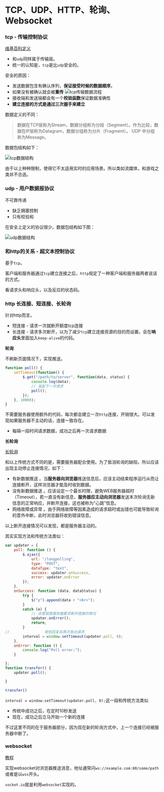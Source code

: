 # TCP、UDP、HTTP、轮询、Websocket

### tcp - 传输控制协议

[维基百科定义](https://zh.wikipedia.org/wiki/%E4%BC%A0%E8%BE%93%E6%8E%A7%E5%88%B6%E5%8D%8F%E8%AE%AE)

* 和`udp`同样属于传输层。
* 统一的认知是，`tcp`是比`udp`安全的。

安全的原因：

* 发送数据包含有确认序列，**保证接受时候的数据顺序**。
* 如果没有被确认就会被**重传**
    ![tcp传输数据流程](https://raw.githubusercontent.com/JiangWeixian/JS-Tips/master/%E7%BD%91%E7%BB%9C%E5%9F%BA%E7%A1%80/img/Tcp_transport_example.gif)
* 接收端和发送端都会有一个**校验函数**保证数据准确性
* **建立连接的方式是通过三次握手来建立**

数据定义的不同：

> 数据在TCP层称为Stream，数据分组称为分段（Segment）。作为比较，数据在IP层称为Datagram，数据分组称为分片（Fragment）。 UDP 中分组称为Message。

数据包结构如下：

![tcp数据结构](https://raw.githubusercontent.com/JiangWeixian/JS-Tips/master/%E7%BD%91%E7%BB%9C%E5%9F%BA%E7%A1%80/img/tcpdata.PNG)

由于以上种种限制，使得它不太适用实时的应用场景。所以类如流媒体，和游戏之类并不合适。

### udp - 用户数据报协议

不可靠传递

* 缺乏拥塞控制
* 只有校验和

在安全上定义的协议很少。数据包结构如下图：

![udp数据结构](https://raw.githubusercontent.com/JiangWeixian/JS-Tips/master/%E7%BD%91%E7%BB%9C%E5%9F%BA%E7%A1%80/img/udpdata.PNG)

### 和http的关系 - 超文本控制协议

基于`tcp`。

客户端和服务器通过`tcp`建立连接之后，`http`规定了一种客户端和服务器两者说话的方式。

看请求头和响应头，以及反应的状态码。

### http 长连接、短连接、长轮询

针对http而言。

* 短连接 - 请求一次就断开额度tcp连接
* 长连接 - 请求多次断开，以为了减少`tcp`建立连接资源的目的而设置。会在**响应头**里面加入`keep-alive`的代码。


**轮询**

不刷新页面情况下，实现推送。

```javascript
function poll() {
    setTimeout(function() {
        $.get("/path/to/server", function(data, status) {
            console.log(data);
            // 发起下一次请求
            poll();
        });
    }, 10000);
}
```

不需要服务器使用额外的代码，每次都会建立一次`http`连接，开销很大。可以发现如果服务器不主动的话，连接一致存在。

* 每隔一段时间请求数据，成功之后再一次请求数据

**长轮询**

[长轮询](https://zhuanlan.zhihu.com/p/25690011)

和以上传统方式不同的是，需要服务器配合使用。为了抵消轮询的缺陷，所以应该出现主动停止连接情况，如下：

* 有新数据推送 。当**服务器向浏览器**推送信息后，应该主动结束程序运行从而让连接断开，这样浏览器才能及时收到数据。 
* 没有新数据推送 。应该设定一个最长时限，避免WEB服务器超时（Timeout），若一直没有新信息，**服务器应主动向浏览器**发送本次轮询无新信息的正常响应，并断开连接，这也被称为“心跳”信息。
* 网络故障或异常 。由于网络故障等因素造成的请求超时或出错也可能导致轮询的意外中断，此时浏览器将收到错误信息。 

以上断开连接情况可以发现，都是服务器主动的。

其实实现方法和传统方法类似：

```javascript
var updater = {
    poll: function () {
        $.ajax({
            url: "/longpolling",
            type: "POST",
            dataType: "text",
            success: updater.onSuccess,
            error: updater.onError
        });
    },
    onSuccess: function (data, dataStatus) {
        try {
            $("p").append(data + "<br>");
        }
        catch (e) {
            // 这里就是服务器要求断开链接的情况
            updater.onError();
            return;
        }
//                收到回复后再次发出请求
        interval = window.setTimeout(updater.poll, 0);
    },
    onError: function () {
        console.log("Poll error;");
    }

};
function transfer() {
    updater.poll();

}

transfer()
```

`interval = window.setTimeout(updater.poll, 0);`这一段和传统方法类似

* 传统中成功之后，在定时10秒发送
* 现在，成功之后立马开始一个新的连接

不过这里不同的在于服务器部分，因为现在新的轮询方式中，上一个连接已经被服务器中断了。

### websocket

[教程](http://www.ruanyifeng.com/blog/2017/05/websocket.html)

实现websocket对浏览器推送消息，地址通常问`ws://example.com:80/some/path`或者是以`wss`开头。

`socket.io`就是利用`websocket`实现的。